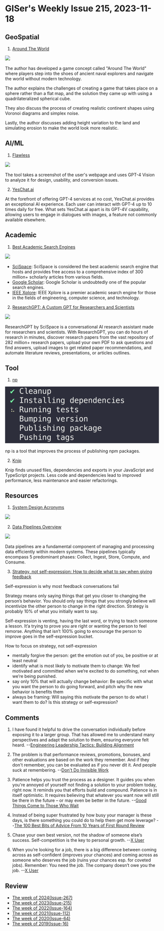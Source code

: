 # GISer's Weekly Issue 215, 2023-11-18

## GeoSpatial

1. [Around The World](https://frozenfractal.com/blog/2023/11/2/around-the-world-1-continents/)

![](https://frozenfractal.com/blog/2023/11/2/around-the-world-1-continents/voronoi_warped.png)

The author has developed a game concept called "Around The World" where players step into the shoes of ancient naval explorers and navigate the world without modern technology.

The author explains the challenges of creating a game that takes place on a sphere rather than a flat map, and the solution they came up with using a quadrilateralized spherical cube.

They also discuss the process of creating realistic continent shapes using Voronoi diagrams and simplex noise.

Lastly, the author discusses adding height variation to the land and simulating erosion to make the world look more realistic.

## AI/ML

1. [Flawless](https://flawless.is/)

![](https://cdn.beekka.com/blogimg/asset/202311/bg2023111013.webp)

The tool takes a screenshot of the user's webpage and uses GPT-4 Vision to analyze it for design, usability, and conversion issues.

2. [YesChat.ai](https://www.yeschat.ai/)

At the forefront of offering GPT-4 services at no cost, YesChat.ai provides an exceptional AI experience. Each user can interact with GPT-4 up to 10 times daily for free. What sets YesChat.ai apart is its GPT-4V capability, allowing users to engage in dialogues with images, a feature not commonly available elsewhere.

## Academic

1. [Best Academic Search Engines](https://typeset.io/resources/best-academic-search-engines/)

![](https://typeset.io/resources/content/images/size/w1000/2023/11/SciSpace.png)

- [SciSpace](https://typeset.io/): SciSpace is considered the best academic search engine that hosts and provides free access to a comprehensive index of 300 million+ scholarly articles from various fields.
- [Google Scholar](https://scholar.google.com/): Google Scholar is undoubtedly one of the popular search engines.
- [IEEE Xplore](https://ieeexplore.ieee.org/Xplore/home.jsp): IEEE Xplore is a premier academic search engine for those in the fields of engineering, computer science, and technology.

2. [ResearchGPT: A Custom GPT for Researchers and Scientists](https://typeset.io/resources/researchgpt-by-scispace/)

![](https://typeset.io/resources/content/images/size/w1000/2023/11/Literature-Review-with-ResearchGPT.png)

ResearchGPT by SciSpace is a conversational AI research assistant made for researchers and scientists. With ResearchGPT, you can do hours of research in minutes, discover research papers from the vast repository of 282 million+ research papers, upload your own PDF to ask questions and find answers, upload images to get related paper recommendations, and automate literature reviews, presentations, or articles outlines.

## Tool

1. [np](https://github.com/sindresorhus/np)

![](https://github.com/sindresorhus/np/raw/main/media/screenshot.gif)

np is a tool that improves the process of publishing npm packages.

2. [Knip](https://github.com/webpro/knip)

Knip finds unused files, dependencies and exports in your JavaScript and TypeScript projects. Less code and dependencies lead to improved performance, less maintenance and easier refactorings.

## Resources

1. [System Design Acronyms](https://blog.bytebytego.com/i/138927436/cap-base-solid-kiss-what-do-these-acronyms-mean)

![](https://substackcdn.com/image/fetch/w_1272,c_limit,f_webp,q_auto:good,fl_lossy/https%3A%2F%2Fsubstack-post-media.s3.amazonaws.com%2Fpublic%2Fimages%2F691f370f-db47-4f18-a9ad-db3b8dacfe8e_1536x1536.gif)

2. [Data Pipelines Overview](https://blog.bytebytego.com/i/138927436/data-pipelines-overview)

![](https://substackcdn.com/image/fetch/w_1272,c_limit,f_webp,q_auto:good,fl_lossy/https%3A%2F%2Fsubstack-post-media.s3.amazonaws.com%2Fpublic%2Fimages%2F3c37c6b0-0a34-4e4c-a125-1a3e5f763b65_755x982.gif)

Data pipelines are a fundamental component of managing and processing data efficiently within modern systems. These pipelines typically encompass 5 predominant phases: Collect, Ingest, Store, Compute, and Consume.

3. [Strategy, not self-expression: How to decide what to say when giving feedback](https://newsletter.weskao.com/p/strategy-not-self-expression)

Self-expression is why most feedback conversations fail

Strategy means only saying things that get you closer to changing the person’s behavior. You should only say things that you strongly believe will incentivize the other person to change in the right direction. Strategy is probably 10% of what you initially want to say.

Self-expression is venting, having the last word, or trying to teach someone a lesson. It’a trying to prove you are right or wanting the person to feel remorse. Anything that isn’t 100% going to encourage the person to improve goes in the self-expression bucket.

How to focus on strategy, not self-expression

- mentally forgive the person: get the emotion out of you, be positive or at least neutral
- identify what is most likely to motivate them to change: We feel motivated and committed when we’re excited to do something, not when we’re being punished.
- say only 10% that will actually change behavior: Be specific with what you want the person to do going forward, and pitch why the new behavior is benefits them
- always be framing: Will saying this motivate the person to do what I want them to do? Is this strategy or self-expression?

## Comments

1. I have found it helpful to drive the conversation individually before exposing it to a larger group. That has allowed me to understand many perspectives and adapt the solution to them, ensuring everyone felt heard.
   --[Engineering Leadership Tactics: Building Alignment](https://franciscomt.medium.com/leadership-tactics-building-alignment-65ec9d2b4bcf)

2. The problem is that performance reviews, promotions, bonuses, and other evaluations are based on the work they remember. And if they don't remember, you can be evaluated as if you never dit it. And people suck at remembering.
   --[Don't Do Invisible Work](https://www.youtube.com/watch?v=HiF83i1OLOM)

3. Patience helps you trust the process as a designer. It guides you when you're annoyed of yourself not finding a solution to your problem today, right now. It reminds you that efforts build and compound. Patience is in itself optimistic. It requires believing that whatever you want now will still be there in the future – or may even be better in the future.
   --[Good Things Come to Those Who Wait](https://vanschneider.com/blog/good-things-come-to-those-who-wait/)

4. Instead of being super frustrated by how busy your manager is these days, is there something you could do to help them get more leverage?
   --[The 100 Best Bits of Advice From 10 Years of First Round Review](https://review.firstround.com/100-best-bits-of-advice-from-first-round-review)

5. Chase your own best version, not the shadow of someone else’s success. Self-competition is the key to personal growth.
   --[X User](https://twitter.com/hnshah/status/1724489874685002135)

6. When you’re looking for a job, there is a big difference between coming across as self-confident (improves your chances) and coming across as someone who deserves the job (ruins your chances esp. for coveted jobs). Remember: You need the job. The company doesn’t owe you the job.
   --[X User](https://twitter.com/shreyas/status/1724887314814717986)

## Review

- [The week of 2024(Issue-267)](../2024/issue-267.md)
- [The week of 2023(Issue-215)](../2023/issue-215.md)
- [The week of 2022(Issue-164)](../2022/issue-164.md)
- [The week of 2021(Issue-112)](../2021/issue-112.md)
- [The week of 2020(Issue-64)](../2020/issue-64.md)
- [The week of 2019(Issue-16)](../2019/issue-16.md)

